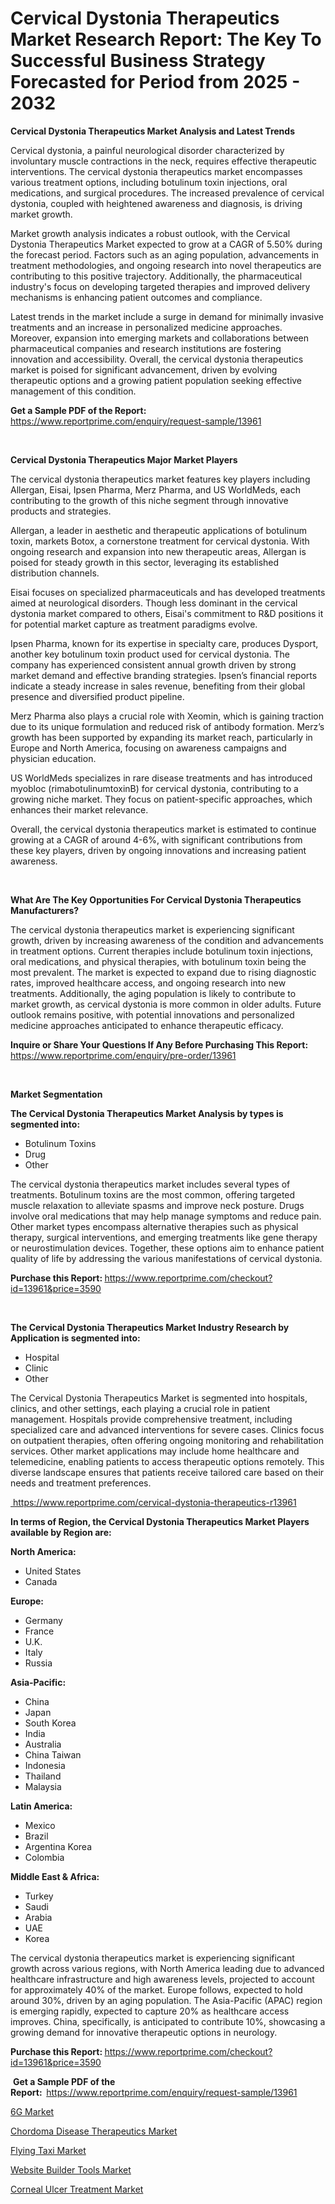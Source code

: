 <p><h1>Cervical Dystonia Therapeutics Market Research Report: The Key To Successful Business Strategy Forecasted for Period from 2025 - 2032</h1></p><p><strong>Cervical Dystonia Therapeutics Market Analysis and Latest Trends</strong></p>
<p><p>Cervical dystonia, a painful neurological disorder characterized by involuntary muscle contractions in the neck, requires effective therapeutic interventions. The cervical dystonia therapeutics market encompasses various treatment options, including botulinum toxin injections, oral medications, and surgical procedures. The increased prevalence of cervical dystonia, coupled with heightened awareness and diagnosis, is driving market growth.</p><p>Market growth analysis indicates a robust outlook, with the Cervical Dystonia Therapeutics Market expected to grow at a CAGR of 5.50% during the forecast period. Factors such as an aging population, advancements in treatment methodologies, and ongoing research into novel therapeutics are contributing to this positive trajectory. Additionally, the pharmaceutical industry's focus on developing targeted therapies and improved delivery mechanisms is enhancing patient outcomes and compliance.</p><p>Latest trends in the market include a surge in demand for minimally invasive treatments and an increase in personalized medicine approaches. Moreover, expansion into emerging markets and collaborations between pharmaceutical companies and research institutions are fostering innovation and accessibility. Overall, the cervical dystonia therapeutics market is poised for significant advancement, driven by evolving therapeutic options and a growing patient population seeking effective management of this condition.</p></p>
<p><strong>Get a Sample PDF of the Report:&nbsp;</strong> <a href="https://www.reportprime.com/enquiry/request-sample/13961?utm_campaign=12&utm_medium=2&utm_source=Github&utm_content=ia&utm_term=20032025&utm_id=cervical-dystonia-therapeutics">https://www.reportprime.com/enquiry/request-sample/13961</a></p>
<p>&nbsp;</p>
<p><strong>Cervical Dystonia Therapeutics Major Market Players</strong></p>
<p><p>The cervical dystonia therapeutics market features key players including Allergan, Eisai, Ipsen Pharma, Merz Pharma, and US WorldMeds, each contributing to the growth of this niche segment through innovative products and strategies.</p><p>Allergan, a leader in aesthetic and therapeutic applications of botulinum toxin, markets Botox, a cornerstone treatment for cervical dystonia. With ongoing research and expansion into new therapeutic areas, Allergan is poised for steady growth in this sector, leveraging its established distribution channels.  </p><p>Eisai focuses on specialized pharmaceuticals and has developed treatments aimed at neurological disorders. Though less dominant in the cervical dystonia market compared to others, Eisai's commitment to R&D positions it for potential market capture as treatment paradigms evolve.  </p><p>Ipsen Pharma, known for its expertise in specialty care, produces Dysport, another key botulinum toxin product used for cervical dystonia. The company has experienced consistent annual growth driven by strong market demand and effective branding strategies. Ipsen’s financial reports indicate a steady increase in sales revenue, benefiting from their global presence and diversified product pipeline.</p><p>Merz Pharma also plays a crucial role with Xeomin, which is gaining traction due to its unique formulation and reduced risk of antibody formation. Merz’s growth has been supported by expanding its market reach, particularly in Europe and North America, focusing on awareness campaigns and physician education.</p><p>US WorldMeds specializes in rare disease treatments and has introduced myobloc (rimabotulinumtoxinB) for cervical dystonia, contributing to a growing niche market. They focus on patient-specific approaches, which enhances their market relevance.</p><p>Overall, the cervical dystonia therapeutics market is estimated to continue growing at a CAGR of around 4-6%, with significant contributions from these key players, driven by ongoing innovations and increasing patient awareness.</p></p>
<p>&nbsp;</p>
<p><strong>What Are The Key Opportunities For Cervical Dystonia Therapeutics Manufacturers?</strong></p>
<p><p>The cervical dystonia therapeutics market is experiencing significant growth, driven by increasing awareness of the condition and advancements in treatment options. Current therapies include botulinum toxin injections, oral medications, and physical therapies, with botulinum toxin being the most prevalent. The market is expected to expand due to rising diagnostic rates, improved healthcare access, and ongoing research into new treatments. Additionally, the aging population is likely to contribute to market growth, as cervical dystonia is more common in older adults. Future outlook remains positive, with potential innovations and personalized medicine approaches anticipated to enhance therapeutic efficacy.</p></p>
<p><strong>Inquire or Share Your Questions If Any Before Purchasing This Report:</strong> <a href="https://www.reportprime.com/enquiry/pre-order/13961?utm_campaign=12&utm_medium=2&utm_source=Github&utm_content=ia&utm_term=20032025&utm_id=cervical-dystonia-therapeutics">https://www.reportprime.com/enquiry/pre-order/13961</a></p>
<p>&nbsp;</p>
<p><strong>Market Segmentation</strong></p>
<p><strong>The Cervical Dystonia Therapeutics Market Analysis by types is segmented into:</strong></p>
<p><ul><li>Botulinum Toxins</li><li>Drug</li><li>Other</li></ul></p>
<p><p>The cervical dystonia therapeutics market includes several types of treatments. Botulinum toxins are the most common, offering targeted muscle relaxation to alleviate spasms and improve neck posture. Drugs involve oral medications that may help manage symptoms and reduce pain. Other market types encompass alternative therapies such as physical therapy, surgical interventions, and emerging treatments like gene therapy or neurostimulation devices. Together, these options aim to enhance patient quality of life by addressing the various manifestations of cervical dystonia.</p></p>
<p><strong>Purchase this Report:&nbsp;</strong><a href="https://www.reportprime.com/checkout?id=13961&price=3590&utm_campaign=12&utm_medium=2&utm_source=Github&utm_content=ia&utm_term=20032025&utm_id=cervical-dystonia-therapeutics">https://www.reportprime.com/checkout?id=13961&price=3590</a></p>
<p>&nbsp;</p>
<p><strong>The Cervical Dystonia Therapeutics Market Industry Research by Application is segmented into:</strong></p>
<p><ul><li>Hospital</li><li>Clinic</li><li>Other</li></ul></p>
<p><p>The Cervical Dystonia Therapeutics Market is segmented into hospitals, clinics, and other settings, each playing a crucial role in patient management. Hospitals provide comprehensive treatment, including specialized care and advanced interventions for severe cases. Clinics focus on outpatient therapies, often offering ongoing monitoring and rehabilitation services. Other market applications may include home healthcare and telemedicine, enabling patients to access therapeutic options remotely. This diverse landscape ensures that patients receive tailored care based on their needs and treatment preferences.</p></p>
<p><a href="https://www.reportprime.com/cervical-dystonia-therapeutics-r13961?utm_campaign=12&utm_medium=2&utm_source=Github&utm_content=ia&utm_term=20032025&utm_id=cervical-dystonia-therapeutics">&nbsp;https://www.reportprime.com/cervical-dystonia-therapeutics-r13961</a></p>
<p><strong>In terms of Region, the Cervical Dystonia Therapeutics Market Players available by Region are:</strong></p>
<p>
    <p> <strong> North America: </strong>
        <ul>
            <li>United States</li>
            <li>Canada</li>
        </ul>
        </p> 
    <p> <strong> Europe: </strong>
        <ul>
            <li>Germany</li>
            <li>France</li>
            <li>U.K.</li>
            <li>Italy</li>
            <li>Russia</li>
        </ul>
        </p> 
    <p> <strong> Asia-Pacific: </strong>
        <ul>
            <li>China</li>
            <li>Japan</li>
            <li>South Korea</li>
            <li>India</li>
            <li>Australia</li>
            <li>China Taiwan</li>
            <li>Indonesia</li>
            <li>Thailand</li>
            <li>Malaysia</li>
        </ul>
        </p> 
    <p> <strong> Latin America: </strong>
        <ul>
            <li>Mexico</li>
            <li>Brazil</li>
            <li>Argentina Korea</li>
            <li>Colombia</li>
        </ul>
        </p> 
    <p> <strong> Middle East & Africa: </strong>
        <ul>
            <li>Turkey</li>
            <li>Saudi</li>
            <li>Arabia</li>
            <li>UAE</li>
            <li>Korea</li>
        </ul>
    </p>
    </p>
<p><p>The cervical dystonia therapeutics market is experiencing significant growth across various regions, with North America leading due to advanced healthcare infrastructure and high awareness levels, projected to account for approximately 40% of the market. Europe follows, expected to hold around 30%, driven by an aging population. The Asia-Pacific (APAC) region is emerging rapidly, expected to capture 20% as healthcare access improves. China, specifically, is anticipated to contribute 10%, showcasing a growing demand for innovative therapeutic options in neurology.</p></p>
<p><strong>Purchase this Report: </strong><a href="https://www.reportprime.com/checkout?id=13961&price=3590&utm_campaign=12&utm_medium=2&utm_source=Github&utm_content=ia&utm_term=20032025&utm_id=cervical-dystonia-therapeutics">https://www.reportprime.com/checkout?id=13961&price=3590</a></p>
<p>&nbsp;<strong>Get a Sample PDF of the Report:&nbsp;&nbsp;</strong><a href="https://www.reportprime.com/enquiry/request-sample/13961?utm_campaign=12&utm_medium=2&utm_source=Github&utm_content=ia&utm_term=20032025&utm_id=cervical-dystonia-therapeutics">https://www.reportprime.com/enquiry/request-sample/13961</a></p>
<p><strong></strong></p>
<p><p><a href="https://github.com/ancsyanagha/Market-Research-Report-List-1/blob/main/6g-market.md?utm_campaign=12&utm_medium=2&utm_source=Github&utm_content=ia&utm_term=20032025&utm_id=cervical-dystonia-therapeutics">6G Market</a></p><p><a href="https://github.com/lizonbochil23/Market-Research-Report-List-1/blob/main/chordoma-disease-therapeutics-market.md?utm_campaign=12&utm_medium=2&utm_source=Github&utm_content=ia&utm_term=20032025&utm_id=cervical-dystonia-therapeutics">Chordoma Disease Therapeutics Market</a></p><p><a href="https://github.com/rrosasdaunas/Market-Research-Report-List-1/blob/main/flying-taxi-market.md?utm_campaign=12&utm_medium=2&utm_source=Github&utm_content=ia&utm_term=20032025&utm_id=cervical-dystonia-therapeutics">Flying Taxi Market</a></p><p><a href="https://github.com/naomaroaoonv/Market-Research-Report-List-1/blob/main/website-builder-tools-market.md?utm_campaign=12&utm_medium=2&utm_source=Github&utm_content=ia&utm_term=20032025&utm_id=cervical-dystonia-therapeutics">Website Builder Tools Market</a></p><p><a href="https://github.com/zoccohaniech/Market-Research-Report-List-1/blob/main/corneal-ulcer-treatment-market.md?utm_campaign=12&utm_medium=2&utm_source=Github&utm_content=ia&utm_term=20032025&utm_id=cervical-dystonia-therapeutics">Corneal Ulcer Treatment Market</a></p></p>